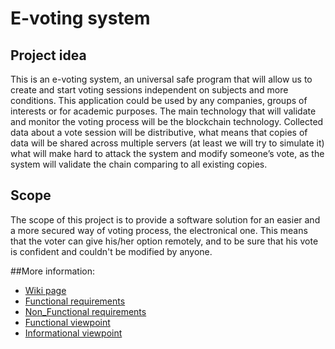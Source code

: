 # E-voting system

## Project idea

This is an e-voting system, an universal safe program that will allow us to create and start voting sessions independent on subjects and more conditions. 
This application could be used by any companies, groups of interests or for academic purposes. 
The main technology that will validate and monitor the voting process will be the blockchain technology. Collected data about a vote session will be distributive, what means that copies of data will be shared across multiple servers (at least we will try to simulate it) what will make hard to attack the system and modify someone’s vote, as the system will validate the chain comparing to all existing copies. 

## Scope

The scope of this project is to provide a software solution for an easier and a more secured way of voting process, the electronical one. This means that the voter can give his/her option remotely, and to be sure that his vote is confident and couldn't be modified by anyone.

##More information:
<ul>
  <li>
    <a href="https://github.com/aminoiu/e-voting/wiki"> Wiki page
  </li>
  <li>
    <a href="https://github.com/aminoiu/e-voting/wiki/Functional-requirements"> Functional requirements
  </li>
  <li>
    <a href="https://github.com/aminoiu/e-voting/wiki/Non-Functional-requirements"> Non_Functional requirements
  </li>
  <li>
    <a href="https://github.com/aminoiu/e-voting/wiki/Functional-viewpoint"> Functional viewpoint
  </li>
   <li>
     <a href="https://github.com/aminoiu/e-voting/wiki/Informational-viewpoints"> Informational viewpoint
  </li>
